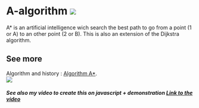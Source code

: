 # A-algorithm <img src="	https://img.shields.io/github/issues/Mabule/A-algorithm">
A* is an artificial intelligence wich search the best path to go from a point (1 or A) to an other point (2 or B).
This is also an extension of the Dijkstra algorithm.
## See more
Algorithm and history : <a href="https://fr.wikipedia.org/wiki/Algorithme_A*">Algorithm A*</a>.
<br>
  <img src="https://upload.wikimedia.org/wikipedia/commons/5/5d/Astar_progress_animation.gif">
<br>
##### See also my video to create this on javascript + demonstration <a href="https://www.youtube.com/watch?v=RPm9Bi26pLA">Link to the video</a>

